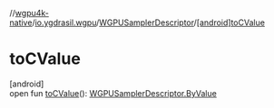 //[wgpu4k-native](../../../index.md)/[io.ygdrasil.wgpu](../index.md)/[WGPUSamplerDescriptor](index.md)/[[android]toCValue]([android]to-c-value.md)

# toCValue

[android]\
open fun [toCValue]([android]to-c-value.md)(): [WGPUSamplerDescriptor.ByValue](../../io.ygdrasil.wgpu.android/-w-g-p-u-sampler-descriptor/-by-value/index.md)
